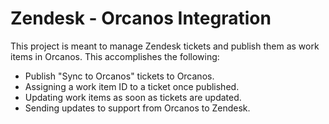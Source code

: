 # Zendesk - Orcanos Integration 
This project is meant to manage Zendesk tickets and publish them as work items in Orcanos. This accomplishes the following:

 - Publish "Sync to Orcanos" tickets to Orcanos.
 - Assigning a work item ID to a ticket once published.
 - Updating work items as soon as tickets are updated.
 - Sending updates to support from Orcanos to Zendesk.


